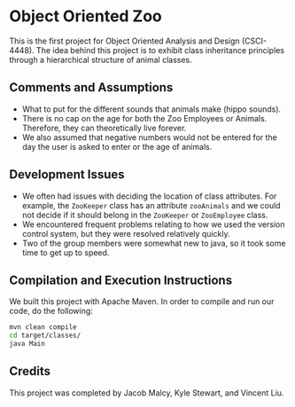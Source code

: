 # Object Oriented Zoo
This is the first project for Object Oriented Analysis and Design (CSCI-4448). The idea behind this project is to
exhibit class inheritance principles through a hierarchical structure of animal classes.

## Comments and Assumptions
* What to put for the different sounds that animals make (hippo sounds).
* There is no cap on the age for both the Zoo Employees or Animals. Therefore, they can theoretically live forever.
* We also assumed that negative numbers would not be entered for the day the user is
asked to enter or the age of animals.

## Development Issues
* We often had issues with deciding the location of class attributes. For example, the `ZooKeeper` class has an
attribute `zooAnimals` and we could not decide if it should belong in the `ZooKeeper` or `ZooEmployee` class.
* We encountered frequent problems relating to how we used the version control system,
but they were resolved relatively quickly.
* Two of the group members were somewhat new to java, so it took some time to get up to speed.

## Compilation and Execution Instructions
We built this project with Apache Maven. In order to compile and run our code, do the following:
```bash
mvn clean compile
cd target/classes/
java Main
```

## Credits
This project was completed by Jacob Malcy, Kyle Stewart, and Vincent Liu.